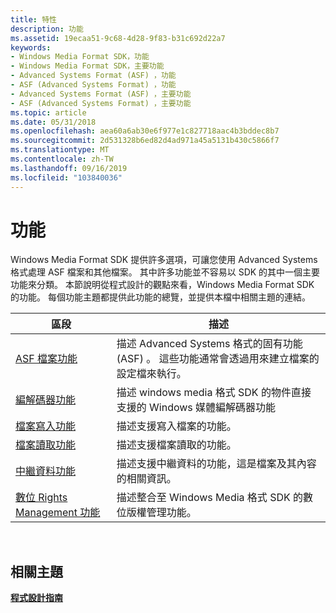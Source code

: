 ```yaml
---
title: 特性
description: 功能
ms.assetid: 19ecaa51-9c68-4d28-9f83-b31c692d22a7
keywords:
- Windows Media Format SDK，功能
- Windows Media Format SDK，主要功能
- Advanced Systems Format (ASF) ，功能
- ASF (Advanced Systems Format) ，功能
- Advanced Systems Format (ASF) ，主要功能
- ASF (Advanced Systems Format) ，主要功能
ms.topic: article
ms.date: 05/31/2018
ms.openlocfilehash: aea60a6ab30e6f977e1c827718aac4b3bddec8b7
ms.sourcegitcommit: 2d531328b6ed82d4ad971a45a5131b430c5866f7
ms.translationtype: MT
ms.contentlocale: zh-TW
ms.lasthandoff: 09/16/2019
ms.locfileid: "103840036"
---
```

# <a name="features"></a>功能

Windows Media Format SDK 提供許多選項，可讓您使用 Advanced Systems 格式處理 ASF 檔案和其他檔案。 其中許多功能並不容易以 SDK 的其中一個主要功能來分類。 本節說明從程式設計的觀點來看，Windows Media Format SDK 的功能。 每個功能主題都提供此功能的總覽，並提供本檔中相關主題的連結。



| 區段                                                                      | 描述                                                                                                                                                      |
|------------------------------------------------------------------------------|------------------------------------------------------------------------------------------------------------------------------------------------------------------|
| [ASF 檔案功能](asf-file-features.md)                                   | 描述 Advanced Systems 格式的固有功能 (ASF) 。 這些功能通常會透過用來建立檔案的設定檔來執行。 |
| [編解碼器功能](codec-features.md)                                         | 描述 windows media 格式 SDK 的物件直接支援的 Windows 媒體編解碼器功能                                    |
| [檔案寫入功能](file-writing-features.md)                           | 描述支援寫入檔案的功能。                                                                                                                |
| [檔案讀取功能](file-reading-features.md)                           | 描述支援檔案讀取的功能。                                                                                                                |
| [中繼資料功能](metadata-features.md)                                   | 描述支援中繼資料的功能，這是檔案及其內容的相關資訊。                                                               |
| [數位 Rights Management 功能](digital-rights-management-features.md) | 描述整合至 Windows Media 格式 SDK 的數位版權管理功能。                                                      |



 

## <a name="related-topics"></a>相關主題

<dl> <dt>

[**程式設計指南**](programming-guide.md)
</dt> </dl>

 

 





